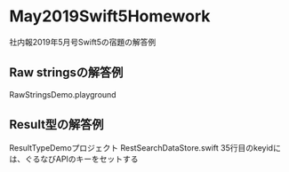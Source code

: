 # May2019Swift5Homework
社内報2019年5月号Swift5の宿題の解答例

## Raw stringsの解答例
RawStringsDemo.playground

## Result型の解答例
ResultTypeDemoプロジェクト
RestSearchDataStore.swift 35行目のkeyidには、ぐるなびAPIのキーをセットする
